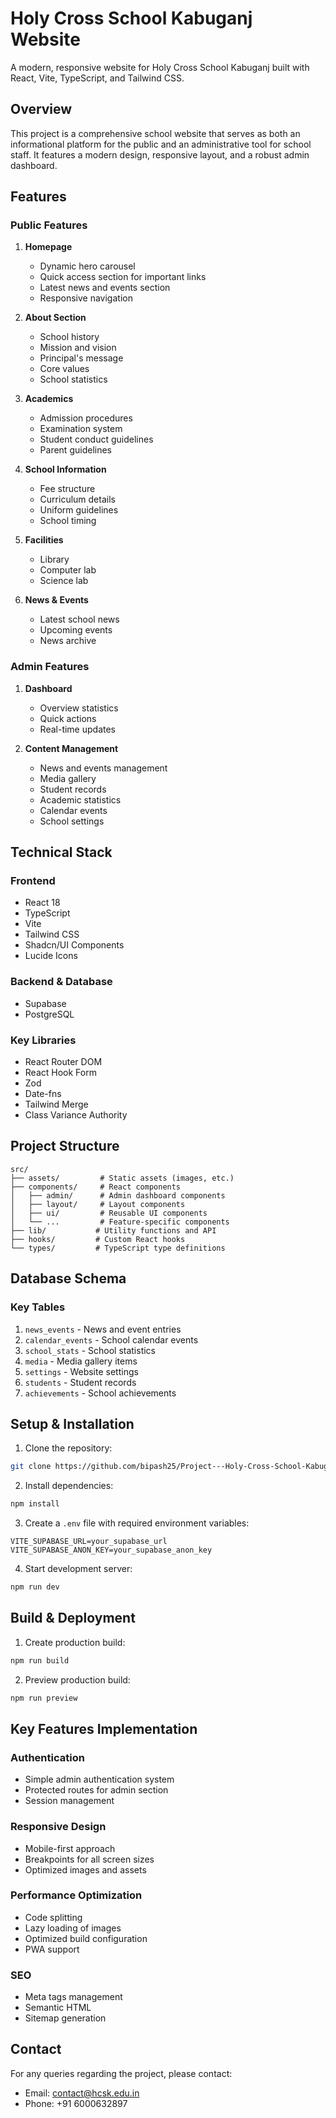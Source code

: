 # Holy Cross School Kabuganj Website

A modern, responsive website for Holy Cross School Kabuganj built with React, Vite, TypeScript, and Tailwind CSS.

## Overview

This project is a comprehensive school website that serves as both an informational platform for the public and an administrative tool for school staff. It features a modern design, responsive layout, and a robust admin dashboard.

## Features

### Public Features

1. **Homepage**
   - Dynamic hero carousel
   - Quick access section for important links
   - Latest news and events section
   - Responsive navigation

2. **About Section**
   - School history
   - Mission and vision
   - Principal's message
   - Core values
   - School statistics

3. **Academics**
   - Admission procedures
   - Examination system
   - Student conduct guidelines
   - Parent guidelines

4. **School Information**
   - Fee structure
   - Curriculum details
   - Uniform guidelines
   - School timing

5. **Facilities**
   - Library
   - Computer lab
   - Science lab

6. **News & Events**
   - Latest school news
   - Upcoming events
   - News archive

### Admin Features

1. **Dashboard**
   - Overview statistics
   - Quick actions
   - Real-time updates

2. **Content Management**
   - News and events management
   - Media gallery
   - Student records
   - Academic statistics
   - Calendar events
   - School settings

## Technical Stack

### Frontend
- React 18
- TypeScript
- Vite
- Tailwind CSS
- Shadcn/UI Components
- Lucide Icons

### Backend & Database
- Supabase
- PostgreSQL

### Key Libraries
- React Router DOM
- React Hook Form
- Zod
- Date-fns
- Tailwind Merge
- Class Variance Authority

## Project Structure

```
src/
├── assets/         # Static assets (images, etc.)
├── components/     # React components
│   ├── admin/      # Admin dashboard components
│   ├── layout/     # Layout components
│   ├── ui/         # Reusable UI components
│   └── ...         # Feature-specific components
├── lib/           # Utility functions and API
├── hooks/         # Custom React hooks
└── types/         # TypeScript type definitions
```

## Database Schema

### Key Tables
1. `news_events` - News and event entries
2. `calendar_events` - School calendar events
3. `school_stats` - School statistics
4. `media` - Media gallery items
5. `settings` - Website settings
6. `students` - Student records
7. `achievements` - School achievements

## Setup & Installation

1. Clone the repository:
```bash
git clone https://github.com/bipash25/Project---Holy-Cross-School-Kabuganj.git
```

2. Install dependencies:
```bash
npm install
```

3. Create a `.env` file with required environment variables:
```env
VITE_SUPABASE_URL=your_supabase_url
VITE_SUPABASE_ANON_KEY=your_supabase_anon_key
```

4. Start development server:
```bash
npm run dev
```

## Build & Deployment

1. Create production build:
```bash
npm run build
```

2. Preview production build:
```bash
npm run preview
```

## Key Features Implementation

### Authentication
- Simple admin authentication system
- Protected routes for admin section
- Session management

### Responsive Design
- Mobile-first approach
- Breakpoints for all screen sizes
- Optimized images and assets

### Performance Optimization
- Code splitting
- Lazy loading of images
- Optimized build configuration
- PWA support

### SEO
- Meta tags management
- Semantic HTML
- Sitemap generation

## Contact

For any queries regarding the project, please contact:
- Email: [contact@hcsk.edu.in](mailto:contact@hcsk.edu.in)
- Phone: +91 6000632897

